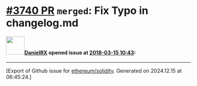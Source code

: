 # [\#3740 PR](https://github.com/ethereum/solidity/pull/3740) `merged`: Fix Typo in changelog.md

#### <img src="https://avatars.githubusercontent.com/u/16984675?v=4" width="50">[DanielRX](https://github.com/DanielRX) opened issue at [2018-03-15 10:43](https://github.com/ethereum/solidity/pull/3740):






-------------------------------------------------------------------------------



[Export of Github issue for [ethereum/solidity](https://github.com/ethereum/solidity). Generated on 2024.12.15 at 06:45:24.]

